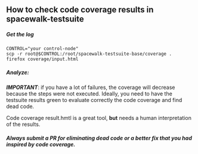 ## How to check code coverage results in spacewalk-testsuite


##### Get the log

```console
CONTROL="your control-node"
scp -r root@$CONTROL:/root/spacewalk-testsuite-base/coverage .
firefox coverage/input.html
```

##### Analyze:

***IMPORTANT***: 
if you have a lot of failures, the coverage will decrease because the steps were not executed. Ideally, you need to have the testsuite results green to evaluate correctly the code coverage and find dead code.

Code coverage result.hmtl is a great tool, **but** needs a human interpretation of the results.

##### Always submit a PR for eliminating dead code or a better fix that you had inspired by code coverage.

